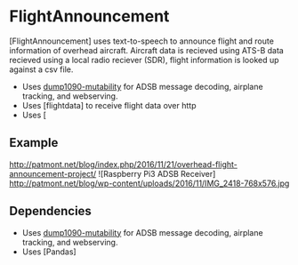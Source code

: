 # FlightAnnouncement
[FlightAnnouncement] uses text-to-speech to announce flight and route information of overhead aircraft. Aircraft data is recieved using ATS-B data recieved using a local radio reciever (SDR), flight information is looked up against a csv file.

* Uses [dump1090-mutability](https://github.com/mutability/dump1090) for ADSB message decoding, airplane tracking, and webserving.
* Uses [flightdata] to receive flight data over http
* Uses [

## Example
http://patmont.net/blog/index.php/2016/11/21/overhead-flight-announcement-project/
![Raspberry Pi3 ADSB Receiver] http://patmont.net/blog/wp-content/uploads/2016/11/IMG_2418-768x576.jpg

## Dependencies
* Uses [dump1090-mutability](https://github.com/mutability/dump1090) for ADSB message decoding, airplane tracking, and webserving.
* Uses [Pandas]
